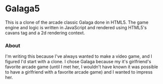 # Galaga5

This is a clone of the arcade classic Galaga done in HTML5. The game engine and logic is written in JavaScript and rendered using HTML5's cavans tag and a 2d rendering context.

### About

I'm writing this because I've always wanted to make a video game, and I figured I'd start with a clone. I chose Galaga because my it's girlfriend's favorite arcade game (until I met her, I wouldn't have known it was possible to have a girlfriend with a favorite arcade game) and I wanted to impress her.